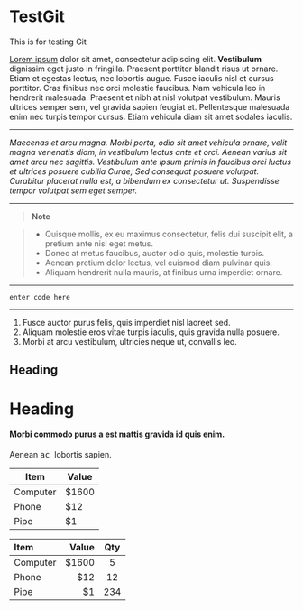 # TestGit
This is for testing Git

[Lorem ipsum](http://www.lipsum.com/) dolor sit amet, consectetur adipiscing elit. **Vestibulum** dignissim eget justo in fringilla. Praesent porttitor blandit risus ut ornare. Etiam et egestas lectus, nec lobortis augue. Fusce iaculis nisl et cursus porttitor. Cras finibus nec orci molestie faucibus. Nam vehicula leo in hendrerit malesuada. Praesent et nibh at nisl volutpat vestibulum. Mauris ultrices semper sem, vel gravida sapien feugiat et. Pellentesque malesuada enim nec turpis tempor cursus. Etiam vehicula diam sit amet sodales iaculis.

----------

*Maecenas et arcu magna. Morbi porta, odio sit amet vehicula ornare, velit magna venenatis diam, in vestibulum lectus ante et orci. Aenean varius sit amet arcu nec sagittis. Vestibulum ante ipsum primis in faucibus orci luctus et ultrices posuere cubilia Curae; Sed consequat posuere volutpat. Curabitur placerat nulla est, a bibendum ex consectetur ut. Suspendisse tempor volutpat sem eget semper.*

----------

> **Note**

> - Quisque mollis, ex eu maximus consectetur, felis dui suscipit elit, a pretium ante nisl eget metus.
> - Donec at metus faucibus, auctor odio quis, molestie turpis.
> - Aenean pretium dolor lectus, vel euismod diam pulvinar quis.
> - Aliquam hendrerit nulla mauris, at finibus urna imperdiet ornare.

----------

    enter code here

----------

1. Fusce auctor purus felis, quis imperdiet nisl laoreet sed.
2. Aliquam molestie eros vitae turpis iaculis, quis gravida nulla posuere.
3. Morbi at arcu vestibulum, ultricies neque ut, convallis leo.

Heading
-------

Heading
=======

#### Morbi commodo purus a est mattis gravida id quis enim.

Aenean <kbd> ac </kbd> lobortis sapien.

Item     | Value
-------- | ---
Computer | $1600
Phone    | $12
Pipe     | $1

| Item     | Value | Qty   |
| :------- | ----: | :---: |
| Computer | $1600 |  5    |
| Phone    | $12   |  12   |
| Pipe     | $1    |  234  |

